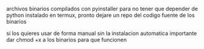 archivos binarios compilados con pyinstaller para no tener que depender de python instalado en termux, pronto dejare un repo del codigo fuente de los binarios

si los quieres usar de forma manual sin la instalacion automatica importante dar chmod +x a los binarios para que funcionen
